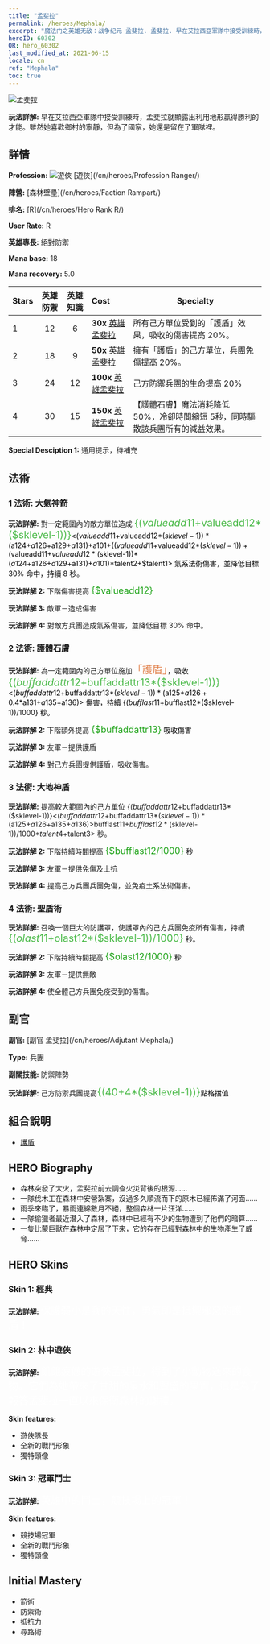 ```yaml
---
title: "孟斐拉"
permalink: /heroes/Mephala/
excerpt: "魔法门之英雄无敌：战争纪元 孟斐拉. 孟斐拉. 早在艾拉西亞軍隊中接受訓練時，孟斐拉就顯露出利用地形贏得勝利的才能。雖然她喜歡鄉村的寧靜，但為了國家，她還是留在了軍隊裡。"
heroID: 60302
QR: hero_60302
last_modified_at: 2021-06-15
locale: cn
ref: "Mephala"
toc: true
---
```

  ![孟斐拉](/images/h/h_Mephala.jpg)

 **玩法詳解:** 早在艾拉西亞軍隊中接受訓練時，孟斐拉就顯露出利用地形贏得勝利的才能。雖然她喜歡鄉村的寧靜，但為了國家，她還是留在了軍隊裡。
## 詳情
 **Profession:** ![遊俠](/images/h/h_prof_3.png)  [遊俠](/cn/heroes/Profession Ranger/)

 **陣營:** [森林壁壘](/cn/heroes/Faction Rampart/)

 **排名:** [R](/cn/heroes/Hero Rank R/)

 **User Rate:** R

 **英雄專長:** 絕對防禦

 **Mana base:** 18

 **Mana recovery:** 5.0


  | Stars | 英雄防禦 | 英雄知識 | Cost |     Specialty     |
  |---------|:---------------:|:---------------:|:--|--------------------|
  |    1    | 12 | 6 | **30x** [英雄孟斐拉](/cn/Items/her_367/) | 所有己方單位受到的「護盾」效果，吸收的傷害提高 20%。 |
  |    2    | 18 | 9 | **50x** [英雄孟斐拉](/cn/Items/her_367/) | 擁有「護盾」的己方單位，兵團免傷提高 20%。 |
  |    3    | 24 | 12 | **100x** [英雄孟斐拉](/cn/Items/her_367/) | 己方防禦兵團的生命提高 20% |
  |    4    | 30 | 15 | **150x** [英雄孟斐拉](/cn/Items/her_367/) | 【護體石膚】魔法消耗降低 50%，冷卻時間縮短  5秒，同時驅散該兵團所有的減益效果。 |

 **Special Desciption 1:** 通用提示，待補充

## 法術
### 1 法術: 大氣神箭
 **玩法詳解:** 對一定範圍內的敵方單位造成 <span style="color: #48b946;font-size:20px">{($valueadd11+$valueadd12*($sklevel-1))}</span><span style="color: black"><($valueadd11+$valueadd12*($sklevel-1))*($a124+$a126+$a129+$a131)+$a101+(($valueadd11+$valueadd12*($sklevel-1))+($valueadd11+$valueadd12*($sklevel-1))*($a124+$a126+$a129+$a131)+$a101)*$talent2+$talent1> 氣系法術傷害，並降低目標 30% 命中，持續 8 秒。

 **玩法詳解 2:** 下階傷害提高 <span style="color: #1ca216;font-size:18px">{$valueadd12}</span><span style="color: black">

 **玩法詳解 3:** 敵軍－造成傷害

 **玩法詳解 4:** 對敵方兵團造成氣系傷害，並降低目標 30% 命中。

### 2 法術: 護體石膚
 **玩法詳解:** 為一定範圍內的己方單位施加<span style="color: #e07c44;font-size:20px">「護盾」</span><span style="color: black">，吸收 <span style="color: #48b946;font-size:20px">{($buffaddattr12+$buffaddattr13*($sklevel-1))}</span><span style="color: black"><($buffaddattr12+$buffaddattr13*($sklevel-1))*($a125+$a126+0.4*$a131+$a135+$a136)> 傷害，持續 {($bufflast11+$bufflast12*($sklevel-1))/1000} 秒。

 **玩法詳解 2:** 下階額外提高 <span style="color: #1ca216;font-size:18px">{$buffaddattr13}</span><span style="color: black"> 吸收傷害

 **玩法詳解 3:** 友軍－提供護盾

 **玩法詳解 4:** 對己方兵團提供護盾，吸收傷害。

### 3 法術: 大地神盾
 **玩法詳解:** 提高較大範圍內的己方單位 {($buffaddattr12+$buffaddattr13*($sklevel-1))}<($buffaddattr12+$buffaddattr13*($sklevel-1))*($a125+$a126+$a135+$a136)>% 兵團免傷，並免疫土系法術傷害，持續 <span style="color: #48b946;font-size:20px">{($bufflast11+$bufflast12*($sklevel-1))/1000}</span><span style="color: black"><($bufflast11+$bufflast12*($sklevel-1))/1000*$talent4+$talent3> 秒。

 **玩法詳解 2:** 下階持續時間提高 <span style="color: #1ca216;font-size:18px">{$bufflast12/1000}</span><span style="color: black"> 秒

 **玩法詳解 3:** 友軍－提供免傷及土抗

 **玩法詳解 4:** 提高己方兵團兵團免傷，並免疫土系法術傷害。

### 4 法術: 聖盾術
 **玩法詳解:** 召喚一個巨大的防護罩，使護罩內的己方兵團免疫所有傷害，持續 <span style="color: #48b946;font-size:20px">{($olast11+$olast12*($sklevel-1))/1000}</span><span style="color: black"> 秒。

 **玩法詳解 2:** 下階持續時間提高 <span style="color: #1ca216;font-size:18px">{$olast12/1000}</span><span style="color: black"> 秒

 **玩法詳解 3:** 友軍－提供無敵

 **玩法詳解 4:** 使全體己方兵團免疫受到的傷害。


## 副官

 **副官:**  [副官 孟斐拉](/cn/heroes/Adjutant Mephala/) 

 **Type:**  兵團 

 **副關技能:**  防禦陣勢 

 **玩法詳解:** 己方防禦兵團提高<span style="color: #48b946;font-size:20px">{(40+4*($sklevel-1))}</span><span style="color: black">點格擋值

## 組合說明

* [護盾](/cn/combination/護盾/) 

## HERO Biography
   - 森林突發了大火，孟斐拉前去調查火災背後的根源……
   - 一隊伐木工在森林中安營紮寨，沒過多久順流而下的原木已經佈滿了河面……
   - 雨季來臨了，暴雨連綿數月不絕，整個森林一片汪洋……
   - 一隊偷獵者最近潛入了森林，森林中已經有不少的生物遭到了他們的暗算……
   - 一隻比蒙巨獸在森林中定居了下來，它的存在已經對森林中的生物產生了威脅……

## HERO Skins
### Skin 1: **經典**

 **玩法詳解:** <span style="color: #ffffff;font-size:20px">保護弱小是我的天性，勇氣即是抵禦邪惡的護盾！</span>


### Skin 2: **林中遊俠**

 **玩法詳解:** <span style="color: #ffffff;font-size:20px">飢餓疲憊的遊俠孟斐拉，得到了小動物送來的食物。它們為她帶來了甘甜的泉水和豐盛的果實，這是為了報答孟斐拉一直以來保衛森林的謝禮。</span>

 **Skin features:** 

   - 遊俠隊長
   - 全新的戰鬥形象
   - 獨特頭像

### Skin 3: **冠軍鬥士**

 **玩法詳解:** <span style="color: #ffffff;font-size:20px">英雄中的鬥士，競技場上的冠軍！</span>

 **Skin features:** 

   - 競技場冠軍
   - 全新的戰鬥形象
   - 獨特頭像


## Initial Mastery
   - 箭術
   - 防禦術
   - 抵抗力
   - 尋路術
